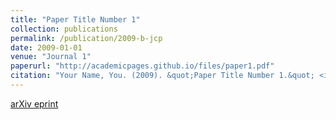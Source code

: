 ```yaml
---
title: "Paper Title Number 1"
collection: publications
permalink: /publication/2009-b-jcp
date: 2009-01-01
venue: "Journal 1"
paperurl: "http://academicpages.github.io/files/paper1.pdf"
citation: "Your Name, You. (2009). &quot;Paper Title Number 1.&quot; <i>Journal 1</i>, 1(1):X."
---
```


[arXiv eprint]()
